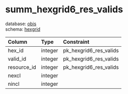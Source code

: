 # summ_hexgrid6_res_valids
database: [obis](../)  
schema: [hexgrid](hexgrid)  

|Column|Type|Constraint|
|:---|:---|:---|
|hex_id|integer|pk_hexgrid6_res_valids |
|valid_id|integer|pk_hexgrid6_res_valids |
|resource_id|integer|pk_hexgrid6_res_valids |
|nexcl|integer||
|nincl|integer||
